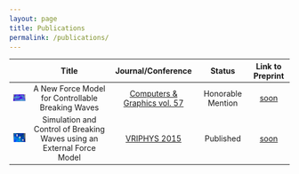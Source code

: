 ```yaml
---
layout: page
title: Publications
permalink: /publications/
---
```


| |Title|Journal/Conference|Status|Link to Preprint|
|:---------------------------------------------:|:--------------------------------------------------------------------:|:----------------------------------------------------------------------------------------:|:---------------:|:--------------:|
|![teaser vriphys](/images/teaser_vriphys15.png)|A New Force Model for Controllable Breaking Waves                     |[Computers & Graphics vol. 57](http://www.sciencedirect.com/science/article/pii/S0097849316300164)|Honorable Mention|[soon]()        |
|![teaser cg](/images/teaser_cg16.png)          |Simulation and Control of Breaking Waves using an External Force Model|[VRIPHYS 2015](http://vriphys2015.sciencesconf.org/)                                      |Published        |[soon]()        |
